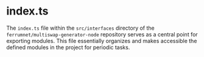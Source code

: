 # index.ts

The `index.ts` file within the `src/interfaces` directory of the `ferrumnet/multiswap-generator-node` repository serves as a central point for exporting modules. This file essentially organizes and makes accessible the defined modules in the project for periodic tasks.